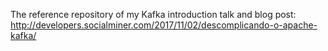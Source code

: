 The reference repository of my Kafka introduction talk and blog post:
http://developers.socialminer.com/2017/11/02/descomplicando-o-apache-kafka/

